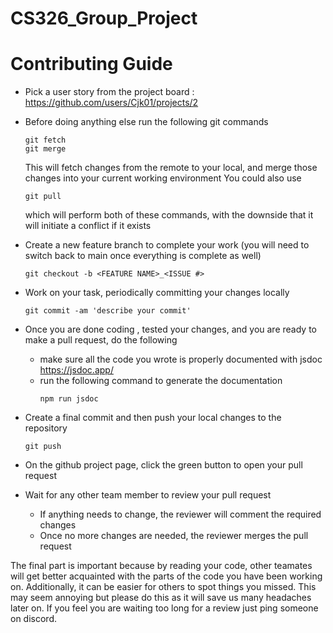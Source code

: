 # CS326_Group_Project

# Contributing Guide 
- Pick a user story from the project board : https://github.com/users/Cjk01/projects/2

- Before doing anything else run the following git commands
  ```
  git fetch
  git merge
  ```
  This will fetch changes from the remote to your local, and merge those changes into your current working environment
  You could also use
  ```
  git pull
  ```
  which will perform both of these commands, with the downside that it will initiate a conflict if it exists
  
- Create a new feature branch to complete your work (you will need to switch back to main once everything is complete as well)
  ```
  git checkout -b <FEATURE NAME>_<ISSUE #> 
  ```
- Work on your task, periodically committing your changes locally
  ```
  git commit -am 'describe your commit'
  ```
- Once you are done coding , tested your changes, and you are ready to make a pull request, do the following
  -  make sure all the code you wrote is properly documented with jsdoc https://jsdoc.app/
  -  run the following command to generate the documentation
     ```
     npm run jsdoc
     ```
- Create a final commit and then push your local changes to the repository
     ```
     git push
     ```
- On the github project page, click the green button to open your pull request
- Wait for any other team member to review your pull request
   - If anything needs to change, the reviewer will comment the required changes
   - Once no more changes are needed, the reviewer merges the pull request

 The final part is important because by reading your code, other teamates will get better acquainted with the parts of the code you have
 been working on. Additionally, it can be easier for others to spot things you missed. This may seem annoying but please do this as it will save 
 us many headaches later on. If you feel you are waiting too long for a review just ping someone on discord. 
  
